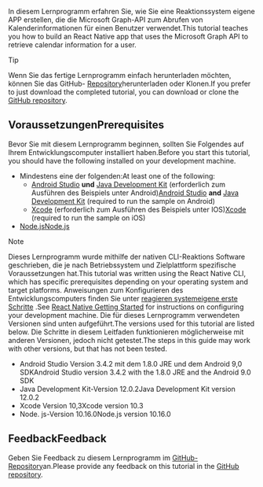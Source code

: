 <!-- markdownlint-disable MD002 MD041 -->

<span data-ttu-id="5de4e-101">In diesem Lernprogramm erfahren Sie, wie Sie eine Reaktionssystem eigene APP erstellen, die die Microsoft Graph-API zum Abrufen von Kalenderinformationen für einen Benutzer verwendet.</span><span class="sxs-lookup"><span data-stu-id="5de4e-101">This tutorial teaches you how to build an React Native app that uses the Microsoft Graph API to retrieve calendar information for a user.</span></span>

> [!TIP]
> <span data-ttu-id="5de4e-102">Wenn Sie das fertige Lernprogramm einfach herunterladen möchten, können Sie das GitHub- [Repository](https://github.com/microsoftgraph/msgraph-training-react-native)herunterladen oder Klonen.</span><span class="sxs-lookup"><span data-stu-id="5de4e-102">If you prefer to just download the completed tutorial, you can download or clone the [GitHub repository](https://github.com/microsoftgraph/msgraph-training-react-native).</span></span>

## <a name="prerequisites"></a><span data-ttu-id="5de4e-103">Voraussetzungen</span><span class="sxs-lookup"><span data-stu-id="5de4e-103">Prerequisites</span></span>

<span data-ttu-id="5de4e-104">Bevor Sie mit diesem Lernprogramm beginnen, sollten Sie Folgendes auf Ihrem Entwicklungscomputer installiert haben.</span><span class="sxs-lookup"><span data-stu-id="5de4e-104">Before you start this tutorial, you should have the following installed on your development machine.</span></span>

- <span data-ttu-id="5de4e-105">Mindestens eine der folgenden:</span><span class="sxs-lookup"><span data-stu-id="5de4e-105">At least one of the following:</span></span>
  - <span data-ttu-id="5de4e-106">[Android Studio](https://developer.android.com/studio/) **und** [Java Development Kit](https://jdk.java.net) (erforderlich zum Ausführen des Beispiels unter Android)</span><span class="sxs-lookup"><span data-stu-id="5de4e-106">[Android Studio](https://developer.android.com/studio/) **and** [Java Development Kit](https://jdk.java.net) (required to run the sample on Android)</span></span>
  - <span data-ttu-id="5de4e-107">[Xcode](https://developer.apple.com/xcode/) (erforderlich zum Ausführen des Beispiels unter IOS)</span><span class="sxs-lookup"><span data-stu-id="5de4e-107">[Xcode](https://developer.apple.com/xcode/) (required to run the sample on iOS)</span></span>
- [<span data-ttu-id="5de4e-108">Node.js</span><span class="sxs-lookup"><span data-stu-id="5de4e-108">Node.js</span></span>](https://nodejs.org)

> [!NOTE]
> <span data-ttu-id="5de4e-109">Dieses Lernprogramm wurde mithilfe der nativen CLI-Reaktions Software geschrieben, die je nach Betriebssystem und Zielplattform spezifische Voraussetzungen hat.</span><span class="sxs-lookup"><span data-stu-id="5de4e-109">This tutorial was written using the React Native CLI, which has specific prerequisites depending on your operating system and target platforms.</span></span> <span data-ttu-id="5de4e-110">Anweisungen zum Konfigurieren des Entwicklungscomputers finden Sie unter [reagieren systemeigene erste Schritte](https://facebook.github.io/react-native/docs/getting-started) .</span><span class="sxs-lookup"><span data-stu-id="5de4e-110">See [React Native Getting Started](https://facebook.github.io/react-native/docs/getting-started) for instructions on configuring your development machine.</span></span> <span data-ttu-id="5de4e-111">Die für dieses Lernprogramm verwendeten Versionen sind unten aufgeführt.</span><span class="sxs-lookup"><span data-stu-id="5de4e-111">The versions used for this tutorial are listed below.</span></span> <span data-ttu-id="5de4e-112">Die Schritte in diesem Leitfaden funktionieren möglicherweise mit anderen Versionen, jedoch nicht getestet.</span><span class="sxs-lookup"><span data-stu-id="5de4e-112">The steps in this guide may work with other versions, but that has not been tested.</span></span>
>
> - <span data-ttu-id="5de4e-113">Android Studio Version 3.4.2 mit dem 1.8.0 JRE und dem Android 9,0 SDK</span><span class="sxs-lookup"><span data-stu-id="5de4e-113">Android Studio version 3.4.2 with the 1.8.0 JRE and the Android 9.0 SDK</span></span>
> - <span data-ttu-id="5de4e-114">Java Development Kit-Version 12.0.2</span><span class="sxs-lookup"><span data-stu-id="5de4e-114">Java Development Kit version 12.0.2</span></span>
> - <span data-ttu-id="5de4e-115">Xcode Version 10,3</span><span class="sxs-lookup"><span data-stu-id="5de4e-115">Xcode version 10.3</span></span>
> - <span data-ttu-id="5de4e-116">Node. js-Version 10.16.0</span><span class="sxs-lookup"><span data-stu-id="5de4e-116">Node.js version 10.16.0</span></span>

## <a name="feedback"></a><span data-ttu-id="5de4e-117">Feedback</span><span class="sxs-lookup"><span data-stu-id="5de4e-117">Feedback</span></span>

<span data-ttu-id="5de4e-118">Geben Sie Feedback zu diesem Lernprogramm im [GitHub-Repository](https://github.com/microsoftgraph/msgraph-training-react-native)an.</span><span class="sxs-lookup"><span data-stu-id="5de4e-118">Please provide any feedback on this tutorial in the [GitHub repository](https://github.com/microsoftgraph/msgraph-training-react-native).</span></span>
